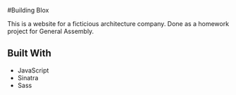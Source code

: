 #Building Blox

This is a website for a ficticious architecture company. Done as a homework project for General Assembly. 

## Built With

- JavaScript
- Sinatra
- Sass